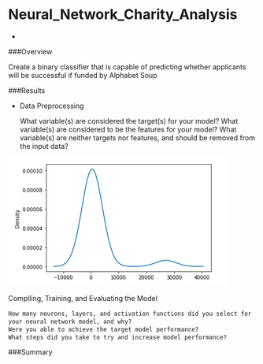 # Neural_Network_Charity_Analysis
-

###Overview

Create a binary classifier that is capable of predicting whether applicants will be successful if funded by Alphabet Soup


###Results

*  Data Preprocessing

    What variable(s) are considered the target(s) for your model?
    What variable(s) are considered to be the features for your model?
    What variable(s) are neither targets nor features, and should be removed from the input data?
    
![](Resources/pic1.png)


 Compiling, Training, and Evaluating the Model

    How many neurons, layers, and activation functions did you select for your neural network model, and why?
    Were you able to achieve the target model performance?
    What steps did you take to try and increase model performance?


###Summary
